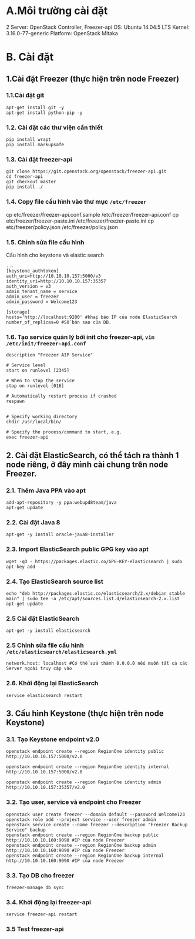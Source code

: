 # A.Môi trường cài đặt
2 Server: OpenStack Controller, Freezer-api
OS: Ubuntu 14.04.5 LTS 
Kernel: 3.16.0-77-generic
Platform: OpenStack Mitaka

# B. Cài đặt
## 1.Cài đặt Freezer (thực hiện trên node Freezer)
### 1.1.Cài đặt git
```
apt-get install git -y
apt-get install python-pip -y
```
### 1.2. Cài đặt các thư viện cần thiết
```
pip install wrapt
pip install markupsafe
```
### 1.3. Cài đặt freezer-api
```
git clone https://git.openstack.org/openstack/freezer-api.git
cd freezer-api
git checkout master
pip install ./
```

### 1.4. Copy file cấu hình vào thư mục `/etc/freezer`
cp etc/freezer/freezer-api.conf.sample /etc/freezer/freezer-api.conf
cp etc/freezer/freezer-paste.ini /etc/freezer/freezer-paste.ini
cp etc/freezer/policy.json /etc/freezer/policy.json

### 1.5. Chỉnh sửa file cấu hình
Cấu hình cho keystone và elastic search
```
...
[keystone_authtoken]
auth_uri=http://10.10.10.157:5000/v3 
identity_uri=http://10.10.10.157:35357	
auth_version = v3 
admin_tenant_name = service
admin_user = freezer
admin_password = Welcome123

[storage]
hosts='http://localhost:9200' #khai báo IP của node ElasticSearch
number_of_replicas=0 #Số bản sao của DB.

```

### 1.6. Tạo service quản lý bởi init cho freezer-api, `vim /etc/init/freezer-api.conf`
```
description "Freezer AIP Service"

# Service level
start on runlevel [2345]

# When to stop the service
stop on runlevel [016]

# Automatically restart process if crashed
respawn


# Specify working directory
chdir /usr/local/bin/

# Specify the process/command to start, e.g.
exec freezer-api

```

## 2. Cài đặt ElasticSearch, có thể tách ra thành 1 node riêng, ở đây mình cài chung trên node Freezer.
### 2.1. Thêm Java PPA vào apt
```
add-apt-repository -y ppa:webupd8team/java
apt-get update
```

### 2.2. Cài đặt Java 8
```
apt-get -y install oracle-java8-installer
```
### 2.3. Import ElasticSearch public GPG key vào apt
```
wget -qO - https://packages.elastic.co/GPG-KEY-elasticsearch | sudo apt-key add -
```

### 2.4. Tạo ElasticSearch source list
```
echo "deb http://packages.elastic.co/elasticsearch/2.x/debian stable main" | sudo tee -a /etc/apt/sources.list.d/elasticsearch-2.x.list
apt-get update
```

### 2.5 Cài đặt ElasticSearch
```
apt-get -y install elasticsearch
```

### 2.5 Chỉnh sửa file cấu hình `/etc/elasticsearch/elasticsearch.yml`
```
network.host: localhost #Có thể sửa thành 0.0.0.0 nếu muốn tất cả các Server ngoài truy cập vào
```

### 2.6. Khởi động lại ElasticSearch
```
service elasticsearch restart
```

## 3. Cấu hình Keystone (thực hiện trên node Keystone)
### 3.1. Tạo Keystone endpoint v2.0
```
openstack endpoint create --region RegionOne identity public http://10.10.10.157:5000/v2.0

openstack endpoint create --region RegionOne identity internal http://10.10.10.157:5000/v2.0

openstack endpoint create --region RegionOne identity admin http://10.10.10.157:35357/v2.0
```

### 3.2. Tạo user, service và endpoint cho Freezer
```
openstack user create freezer --domain default --password Welcome123
openstack role add --project service --user freezer admin
openstack service create --name freezer --description "Freezer Backup Service" backup
openstack endpoint create --region RegionOne backup public  http://10.10.10.160:9090 #IP của node Freezer
openstack endpoint create --region RegionOne backup admin http://10.10.10.160:9090 #IP của node Freezer
openstack endpoint create --region RegionOne backup internal http://10.10.10.160:9090 #IP của node Freezer
```

### 3.3. Tạo DB cho freezer
```
freezer-manage db sync
```

### 3.4. Khởi động lại freezer-api
```
service freezer-api restart
```

### 3.5 Test freezer-api
```

```
